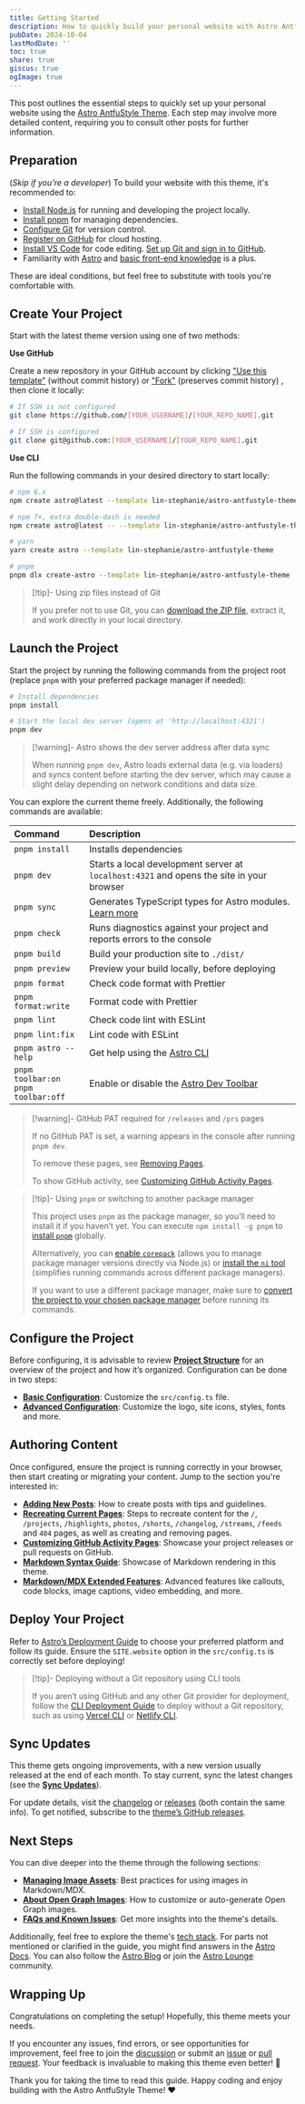 ```yaml
---
title: Getting Started
description: How to quickly build your personal website with Astro AntfuStyle Theme
pubDate: 2024-10-04
lastModDate: ''
toc: true
share: true
giscus: true
ogImage: true
---
```


This post outlines the essential steps to quickly set up your personal website using the [Astro AntfuStyle Theme](https://github.com/lin-stephanie/astro-antfustyle-theme). Each step may involve more detailed content, requiring you to consult other posts for further information.

## Preparation

(_Skip if you’re a developer_) To build your website with this theme, it's recommended to:

- [Install Node.js](https://nodejs.org/en/download/package-manager) for running and developing the project locally.
- [Install pnpm](https://pnpm.io/installation) for managing dependencies.
- [Configure Git](https://docs.github.com/en/get-started/getting-started-with-git/set-up-git) for version control.
- [Register on GitHub](https://docs.github.com/en/get-started/start-your-journey/creating-an-account-on-github) for cloud hosting.
- [Install VS Code](https://code.visualstudio.com/download) for code editing. [Set up Git and sign in to GitHub](https://code.visualstudio.com/docs/sourcecontrol/intro-to-git#_set-up-git-in-vs-code).
- Familiarity with [Astro](https://docs.astro.build/en/getting-started/) and [basic front-end knowledge](https://medium.com/swlh/web-development-fundamentals-for-newcomers-part-1-front-end-2e77f830754e) is a plus.

These are ideal conditions, but feel free to substitute with tools you're comfortable with.

## Create Your Project

Start with the latest theme version using one of two methods:

**Use GitHub**

Create a new repository in your GitHub account by clicking ["Use this template"](https://github.com/new?template_name=astro-antfustyle-theme&template_owner=lin-stephanie) (without commit history) or ["Fork"](https://github.com/lin-stephanie/astro-antfustyle-theme/fork) (preserves commit history) , then clone it locally:

```bash
# If SSH is not configured
git clone https://github.com/[YOUR_USERNAME]/[YOUR_REPO_NAME].git

# If SSH is configured
git clone git@github.com:[YOUR_USERNAME]/[YOUR_REPO_NAME].git
```

**Use CLI**

Run the following commands in your desired directory to start locally:

```bash
# npm 6.x
npm create astro@latest --template lin-stephanie/astro-antfustyle-theme

# npm 7+, extra double-dash is needed
npm create astro@latest -- --template lin-stephanie/astro-antfustyle-theme

# yarn
yarn create astro --template lin-stephanie/astro-antfustyle-theme

# pnpm
pnpm dlx create-astro --template lin-stephanie/astro-antfustyle-theme
```

> [!tip]- Using zip files instead of Git
>
> If you prefer not to use Git, you can [download the ZIP file](https://github.com/lin-stephanie/astro-antfustyle-theme/archive/refs/heads/main.zip), extract it, and work directly in your local directory.

## Launch the Project

Start the project by running the following commands from the project root (replace `pnpm` with your preferred package manager if needed):

```bash
# Install dependencies
pnpm install

# Start the local dev server (opens at 'http://localhost:4321')
pnpm dev
```

> [!warning]- Astro shows the dev server address after data sync
> 
> When running `pnpm dev`, Astro loads external data (e.g. via loaders) and syncs content before starting the dev server, which may cause a slight delay depending on network conditions and data size.

You can explore the current theme freely. Additionally, the following commands are available:

| Command                                     | Description                                                                                                                 |
| :------------------------------------------ | :-------------------------------------------------------------------------------------------------------------------------- |
| `pnpm install`                              | Installs dependencies                                                                                                       |
| `pnpm dev`                                  | Starts a local development server at `localhost:4321` and opens the site in your browser                                    |
| `pnpm sync`                                 | Generates TypeScript types for Astro modules. [Learn more](https://docs.astro.build/en/reference/cli-reference/#astro-sync) |
| `pnpm check`                                | Runs diagnostics against your project and reports errors to the console                                                     |
| `pnpm build`                                | Build your production site to `./dist/`                                                                                     |
| `pnpm preview`                              | Preview your build locally, before deploying                                                                                |
| `pnpm format`                               | Check code format with Prettier                                                                                             |
| `pnpm format:write`                         | Format code with Prettier                                                                                                   |
| `pnpm lint`                                 | Check code lint with ESLint                                                                                                 |
| `pnpm lint:fix`                             | Lint code with ESLint                                                                                                       |
| `pnpm astro --help`                         | Get help using the [Astro CLI](https://docs.astro.build/en/reference/cli-reference/)                                        |
| `pnpm toolbar:on`<br>`pnpm toolbar:off`<br> | Enable or disable the [Astro Dev Toolbar](https://docs.astro.build/en/guides/dev-toolbar/)                                  |

> [!warning]- GitHub PAT required for `/releases` and `/prs` pages
> 
> If no GitHub PAT is set, a warning appears in the console after running `pnpm dev`.  
>
> To remove these pages, see [Removing Pages](../recreating-current-pages/#removing-pages).  
>
> To show GitHub activity, see [Customizing GitHub Activity Pages](../customizing-github-activity-pages/).  

> [!tip]- Using `pnpm` or switching to another package manager
> 
> This project uses `pnpm` as the package manager, so you’ll need to install it if you haven’t yet. You can execute `npm install -g pnpm` to [install `pnpm`](https://pnpm.io/installation) globally. 
> 
> Alternatively, you can [enable `corepack`](https://github.com/nodejs/corepack) (allows you to manage package manager versions directly via Node.js) or [install the `ni` tool](https://github.com/antfu-collective/ni) (simplifies running commands across different package managers).
>
> If you want to use a different package manager, make sure to [convert the project to your chosen package manager](../faqs-and-known-issues/#revert-from-pnpm-to-npm-or-yarn) before running its commands.

## Configure the Project

Before configuring, it is advisable to review [**Project Structure**](../project-structure/) for an overview of the project and how it’s organized. Configuration can be done in two steps:

- [**Basic Configuration**](../basic-configuration/): Customize the `src/config.ts` file.
- [**Advanced Configuration**](../advanced-configuration/): Customize the logo, site icons, styles, fonts and more.

## Authoring Content

Once configured, ensure the project is running correctly in your browser, then start creating or migrating your content. Jump to the section you're interested in:

- [**Adding New Posts**](../adding-new-posts/): How to create posts with tips and guidelines.
- [**Recreating Current Pages**](../recreating-current-pages/): Steps to recreate content for the `/`, `/projects`, `/highlights`, `photos`, `/shorts`, `/changelog`, `/streams`, `/feeds` and `404` pages, as well as creating and removing pages.
- [**Customizing GitHub Activity Pages**](../customizing-github-activity-pages/): Showcase your project releases or pull requests on GitHub.
- [**Markdown Syntax Guide**](../markdown-syntax-guide/): Showcase of Markdown rendering in this theme.
- [**Markdown/MDX Extended Features**](../markdown-mdx-extended-features/): Advanced features like callouts, code blocks, image captions, video embedding, and more.

## Deploy Your Project

Refer to [Astro’s Deployment Guide](https://docs.astro.build/en/guides/deploy/) to choose your preferred platform and follow its guide. Ensure the `SITE.website` option in the `src/config.ts` is correctly set before deploying!

> [!tip]- Deploying without a Git repository using CLI tools
>
> If you aren’t using GitHub and any other Git provider for deployment, follow the [CLI Deployment Guide](https://docs.astro.build/en/guides/deploy/#cli-deployment) to deploy without a Git repository, such as using [Vercel CLI](https://vercel.com/docs/deployments/deploy-with-vercel-cli#deploying-to-vercel-with-vercel-cli) or [Netlify CLI](https://docs.netlify.com/functions/deploy/#manual-deploys-with-cli).

## Sync Updates

This theme gets ongoing improvements, with a new version usually released at the end of each month. To stay current, sync the latest changes (see the [**Sync Updates**](../sync-updates/)).

For update details, visit the [changelog](../../changelog/) or [releases](https://github.com/lin-stephanie/astro-antfustyle-theme/releases) (both contain the same info). To get notified, subscribe to the [theme’s GitHub releases](https://github.com/lin-stephanie/astro-antfustyle-theme/releases.atom).

## Next Steps

You can dive deeper into the theme through the following sections:

- [**Managing Image Assets**](../managing-image-assets/): Best practices for using images in Markdown/MDX.
- [**About Open Graph Images**](../about-open-graph-images/): How to customize or auto-generate Open Graph images.
- [**FAQs and Known Issues**](../faqs-and-known-issues/): Get more insights into the theme's details.

Additionally, feel free to explore the theme's [tech stack](../../projects/). For parts not mentioned or clarified in the guide, you might find answers in the [Astro Docs](https://docs.astro.build/en/getting-started/). You can also follow the [Astro Blog](https://astro.build/blog/) or join the [Astro Lounge](https://discord.com/invite/grF4GTXXYm) community.

## Wrapping Up

Congratulations on completing the setup! Hopefully, this theme meets your needs.

If you encounter any issues, find errors, or see opportunities for improvement, feel free to join the [discussion](https://github.com/lin-stephanie/astro-antfustyle-theme/discussions) or submit an [issue](https://github.com/lin-stephanie/astro-antfustyle-theme/issues) or [pull request](https://github.com/lin-stephanie/astro-antfustyle-theme/pulls). Your feedback is invaluable to making this theme even better! 🌟

Thank you for taking the time to read this guide. Happy coding and enjoy building with the Astro AntfuStyle Theme! ❤️ 
